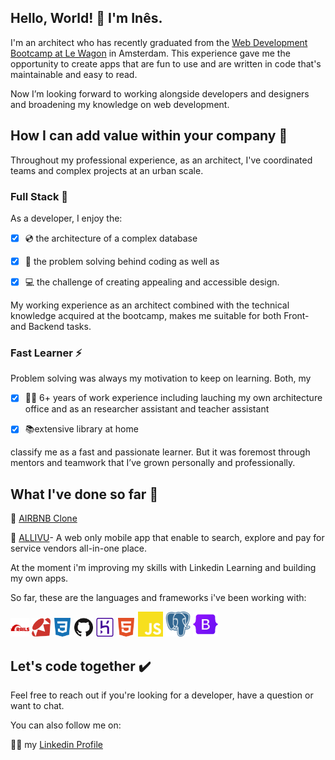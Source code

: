 ## Hello, World! 👋 I'm Inês. ##


I'm an architect who has recently graduated from the [Web Development Bootcamp at Le Wagon](https://www.lewagon.com/web-development-course/full-time) in Amsterdam.
This experience gave me the opportunity to create apps that are fun to use and are written in code that's maintainable and easy to read.

Now I’m looking forward to working alongside developers and designers and broadening my knowledge on web development.

## How I can add value within your company 💪 ##


Throughout my professional experience, as an architect, I've coordinated teams and complex projects at an urban scale.

### Full Stack 🌈

As a developer, I enjoy the: 

- [x] 💿 the architecture of a complex database

- [x] 🧠 the problem solving behind coding as well as

- [x] 💻 the challenge of creating appealing and accessible design.


My working experience as an architect combined with the technical knowledge acquired at the bootcamp, makes me suitable for both Front- and Backend tasks.

### Fast Learner ⚡

Problem solving was always my motivation to keep on learning. Both, my

- [x] :construction_worker_woman: 6+ years of work experience including lauching my own architecture office and as an researcher assistant and teacher assistant

- [x]  📚extensive library at home 

classify me as a fast and passionate learner. But it was foremost through mentors and teamwork that I’ve grown personally and professionally.

## What I've done so far  🔨

📱 [AIRBNB Clone](https://airbnb-tantovanwijhe.herokuapp.com/)

📱 [ALLIVU](https://allivu.pro/)- A web only mobile app that enable to search, explore and pay for service vendors all-in-one place.


At the moment i'm improving my skills with Linkedin Learning and building my own apps.


So far, these are the languages and frameworks i've been working with:

<p>
  <img src="rubyonrails.svg" width="30" height="30">
  <img src="ruby.svg" width="30" height="30">
  <img src="css3.svg" width="30" height="30">
  <img src="github.svg" width="30" height="30">
  <img src="heroku.svg" width="30" height="30">
  <img src="html5.svg" width="30" height="30">
  <img src="javascript.svg" width="40" height="40">
  <img src="postgresql.svg" width="40" height="40">
  <img src="bootstrap-original.svg" width="40" height="40">
    
</p>


## Let's code together :heavy_check_mark:


Feel free to reach out if you're looking for a developer, have a question or want to chat.

You can also follow me on:

🏃‍♂️ my [Linkedin Profile](https://www.linkedin.com/in/in%C3%AAs-cayolla/)
